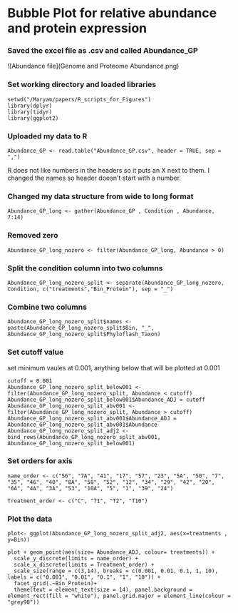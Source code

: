 # Bubble Plot for relative abundance and protein expression

### Saved the excel file as .csv and called Abundance_GP
![Abundance file](Genome and Proteome Abundance.png)


### Set working directory and loaded libraries 

```
setwd("/Maryam/papers/R_scripts_for_Figures")
library(dplyr)
library(tidyr)
library(ggplot2)
```

### Uploaded my data to R
```
Abundance_GP <- read.table("Abundance_GP.csv", header = TRUE, sep = ",")
```
R does not like numbers in the headers so it puts an X next to them. I changed the names so header doesn't start with a number.

### Changed my data structure from wide to long format

```
Abundance_GP_long <- gather(Abundance_GP , Condition , Abundance, 7:14)
```


### Removed zero

```
Abundance_GP_long_nozero <- filter(Abundance_GP_long, Abundance > 0)
```

### Split the condition column into two columns
```
Abundance_GP_long_nozero_split <- separate(Abundance_GP_long_nozero, Condition, c("treatments","Bin_Protein"), sep = "_")
```

### Combine two columns 
```
Abundance_GP_long_nozero_split$names <- paste(Abundance_GP_long_nozero_split$Bin, "_", Abundance_GP_long_nozero_split$Phyloflash_Taxon)
```


### Set cutoff value
set minimum vaules at 0.001, anything below that will be plotted at 0.001
```
cutoff = 0.001
Abundance_GP_long_nozero_split_below001 <- filter(Abundance_GP_long_nozero_split, Abundance < cutoff)
Abundance_GP_long_nozero_split_below001$Abundance_ADJ = cutoff
Abundance_GP_long_nozero_split_abv001 <- filter(Abundance_GP_long_nozero_split, Abundance > cutoff)
Abundance_GP_long_nozero_split_abv001$Abundance_ADJ = Abundance_GP_long_nozero_split_abv001$Abundance
Abundance_GP_long_nozero_split_adj2 <- bind_rows(Abundance_GP_long_nozero_split_abv001, Abundance_GP_long_nozero_split_below001)
```

### Set orders for axis 

```
name_order <- c("56", "7A", "41", "17", "57", "23", "5A", "50", "7", "35", "46", "40", "8A", "58", "52", "12", "34", "29", "42", "20", "6A", "4A", "3A", "53", "10A", "5", "1", "39", "24")

Treatment_order <- c("C", "T1", "T2", "T10")
```

### Plot the data
```
plot<- ggplot(Abundance_GP_long_nozero_split_adj2, aes(x=treatments , y=Bin))

plot + geom_point(aes(size= Abundance_ADJ, colour= treatments)) +
  scale_y_discrete(limits = name_order) +
  scale_x_discrete(limits = Treatment_order) +
  scale_size(range = c(3,14), breaks = c(0.001, 0.01, 0.1, 1, 10), labels = c("0.001", "0.01", "0.1", "1", "10")) + 
  facet_grid(.~Bin_Protein)+
  theme(text = element_text(size = 14), panel.background = element_rect(fill = "white"), panel.grid.major = element_line(colour = "grey90")) 

```




  